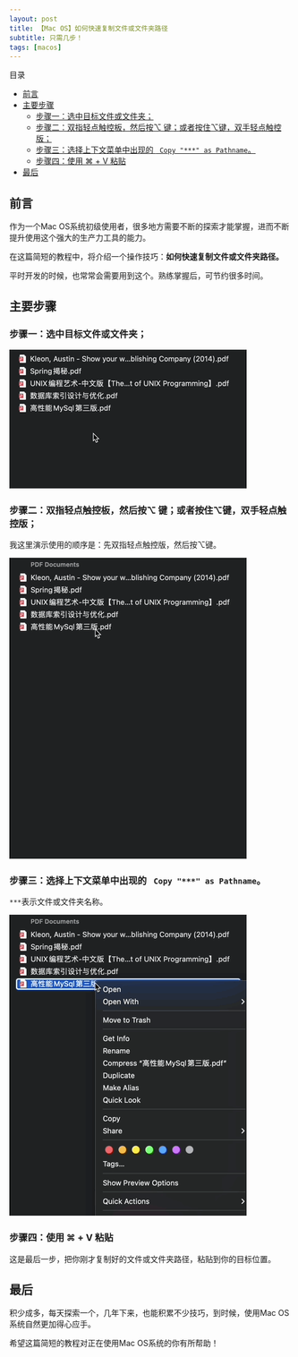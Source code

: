 ```yaml
---
layout: post
title: 【Mac OS】如何快速复制文件或文件夹路径
subtitle: 只需几步！ 
tags: [macos]
---
```


目录
- [前言](#前言)
- [主要步骤](#主要步骤)
  - [步骤一：选中目标文件或文件夹；](#步骤一选中目标文件或文件夹)
  - [步骤二：双指轻点触控板，然后按⌥ 键；或者按住⌥键，双手轻点触控版；](#步骤二双指轻点触控板然后按-键或者按住键双手轻点触控版)
  - [步骤三：选择上下文菜单中出现的 ` Copy "***" as Pathname`。](#步骤三选择上下文菜单中出现的--copy--as-pathname)
  - [步骤四：使用 ⌘ + V 粘贴](#步骤四使用---v-粘贴)
- [最后](#最后)

## 前言
作为一个Mac OS系统初级使用者，很多地方需要不断的探索才能掌握，进而不断提升使用这个强大的生产力工具的能力。

在这篇简短的教程中，将介绍一个操作技巧：**如何快速复制文件或文件夹路径。**

平时开发的时候，也常常会需要用到这个。熟练掌握后，可节约很多时间。

## 主要步骤
### 步骤一：选中目标文件或文件夹；
![选中目标文件或文件夹](https://raw.githubusercontent.com/MaoPingZou/img_repo/master/blog/0-copy-file-step.gif)

### 步骤二：双指轻点触控板，然后按⌥ 键；或者按住⌥键，双手轻点触控版；
我这里演示使用的顺序是：先双指轻点触控版，然后按⌥键。

![双指+⌥](https://raw.githubusercontent.com/MaoPingZou/img_repo/master/blog/1-copy-file-step.gif)
### 步骤三：选择上下文菜单中出现的 ` Copy "***" as Pathname`。
`***`表示文件或文件夹名称。

![copy ** as pathname](https://raw.githubusercontent.com/MaoPingZou/img_repo/master/blog/2-copy-file-step.gif)
### 步骤四：使用 ⌘ + V 粘贴
这是最后一步，把你刚才复制好的文件或文件夹路径，粘贴到你的目标位置。

## 最后
积少成多，每天探索一个，几年下来，也能积累不少技巧，到时候，使用Mac OS系统自然更加得心应手。

希望这篇简短的教程对正在使用Mac OS系统的你有所帮助！